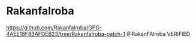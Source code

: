 # Rakanfalroba
https://github.com/Rakanfalroba/GPG-4AEE18F83AFDEB23/tree/Rakanfalroba-patch-1
@RakanFAlroba VERIFIED 
